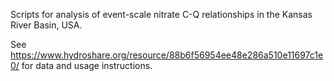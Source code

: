 Scripts for analysis of event-scale nitrate C-Q relationships in the Kansas River Basin, USA.

See https://www.hydroshare.org/resource/88b6f56954ee48e286a510e11697c1e0/ for data and usage instructions.
